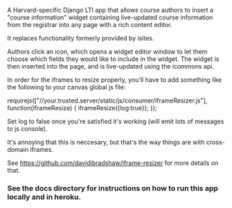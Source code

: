 
A Harvard-specific Django LTI app that allows course authors to insert a 
"course information" widget containing live-updated course information from the registrar into 
any page with a rich content editor.

It replaces functionality formerly provided by isites.

Authors click an icon, which opens a widget editor window to let them choose
which fields they would like to include in the widget. The widget is then 
inserted into the page, and is live-updated using the icommons api.

In order for the iframes to resize properly, you'll have to add something like the following
to your canvas global js file:

requirejs(["//your.trusted.server/static/js/consumer/iframeResizer.js"], function(iframeResize) {
    iframeResize({log:true});
});

Set log to false once you're satisfied it's working (will emit lots of messages to js console). 

It's annoying that this is neccesary, but that's the way things are with cross-domain iframes.

See https://github.com/davidjbradshaw/iframe-resizer for more details on that.

### See the docs directory for instructions on how to run this app locally and in heroku.
